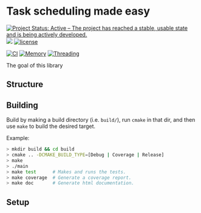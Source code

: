 # Task scheduling  made easy

[![Project Status: Active – The project has reached a stable, usable state and is being actively developed.](http://www.repostatus.org/badges/latest/active.svg)](http://www.repostatus.org/#active)
[![](https://tokei.rs/b1/github/XAMPPRocky/tokei)](https://github.com/picanumber/task_timetable)
[![license](https://img.shields.io/hexpm/l/plug)](https://github.com/picanumber/task_timetable/blob/a7b8eb6eed728255221909583d9e757b4e345a5a/LICENSE)

[![CI](https://github.com/picanumber/task_timetable/actions/workflows/ci.yml/badge.svg)](https://github.com/picanumber/task_timetable/actions/workflows/ci.yml)
[![Memory](https://github.com/picanumber/task_timetable/actions/workflows/asan.yml/badge.svg)](https://github.com/picanumber/task_timetable/actions/workflows/asan.yml)
[![Threading](https://github.com/picanumber/task_timetable/actions/workflows/tsan.yml/badge.svg)](https://github.com/picanumber/task_timetable/actions/workflows/tsan.yml)

The goal of this library

## Structure




## Building

Build by making a build directory (i.e. `build/`), run `cmake` in that dir, and then use `make` to build the desired target.

Example:

``` bash
> mkdir build && cd build
> cmake .. -DCMAKE_BUILD_TYPE=[Debug | Coverage | Release]
> make
> ./main
> make test      # Makes and runs the tests.
> make coverage  # Generate a coverage report.
> make doc       # Generate html documentation.
```

## Setup
